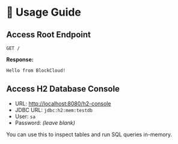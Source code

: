 # 🚀 Usage Guide

## Access Root Endpoint
```http
GET /
```
**Response:**
```
Hello from BlockCloud!
```

## Access H2 Database Console
- URL: [http://localhost:8080/h2-console](http://localhost:8080/h2-console)
- JDBC URL: `jdbc:h2:mem:testdb`
- User: `sa`
- Password: *(leave blank)*

You can use this to inspect tables and run SQL queries in-memory.
